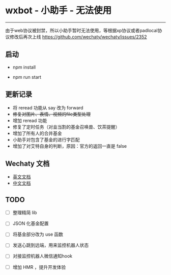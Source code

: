 # wxbot - 小助手 - 无法使用

---
由于web协议被封禁，所以小助手暂时无法使用，等根据xp协议或者padlocal协议修改后再次上线
https://github.com/wechaty/wechaty/issues/2352

## 启动

- npm install

- npm run start

## 更新记录

- 将 reread 功能从 say 改为 forward
- ~~修复对图片、表情、视频的file类型处理~~
- 增加 reread 功能
- 修复了定时任务（对韭当割的基金召唤兽、饮茶提醒）
- 增加了所有人的合并基金
- 小助手对包含了基金的进行字匹配
- 增加了对艾特自身的判断，原因：官方的返回一直是 false

## Wechaty 文档

- [英文文档](https://wechaty.gitbook.io/wechaty/)
- [中文文档](https://wechaty.gitbook.io/wechaty/v/zh/)

## TODO

- [ ] 整理精简 lib
- [ ] JSON 化基金配置
- [ ] 将基金部分改为 use 函数
- [ ] 发送心跳到远端，用来监控机器人状态
- [ ] 对接监控机器人微信通知hook
- [ ] 增加 HMR ，提升开发体验



<!--
https://github.com/huan/rx-queue
发送消息：1s
修改备注：10s
添加好友:   5min
自动通过好友请求：1min
-->

<!--
import { log } from 'wechaty'
log.level('silly')
// 'silent' | 'error' | 'warn' | 'info' | 'verbose' | 'silly'
 -->
